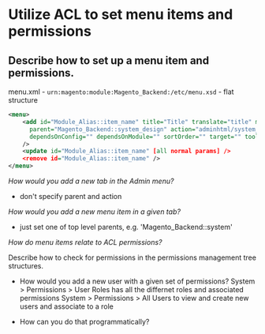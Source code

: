 # Utilize ACL to set menu items and permissions

## Describe how to set up a menu item and permissions.

menu.xml - `urn:magento:module:Magento_Backend:/etc/menu.xsd` - flat structure
```xml
<menu>
    <add id="Module_Alias::item_name" title="Title" translate="title" module="Module_Alias" sortOrder="30"
      parent="Magento_Backend::system_design" action="adminhtml/system_design" resource="Magento_Backend::schedule"
      dependsOnConfig="" dependsOnModule="" sortOrder="" target="" toolTip=""
    />
    <update id="Module_Alias::item_name" [all normal params] />
    <remove id="Module_Alias::item_name" />
</menu>
```

*How would you add a new tab in the Admin menu?*
- don't specify parent and action

*How would you add a new menu item in a given tab?*
- just set one of top level parents, e.g. 'Magento_Backend::system'

*How do menu items relate to ACL permissions?*

Describe how to check for permissions in the permissions management tree structures. 
- How would you add a new user with a given set of permissions? 
    System > Permissions > User Roles has all the differnet roles and associated permissions
    System > Permissions > All Users to view and create new users and associate to a role
    
- How can you do that programmatically?
